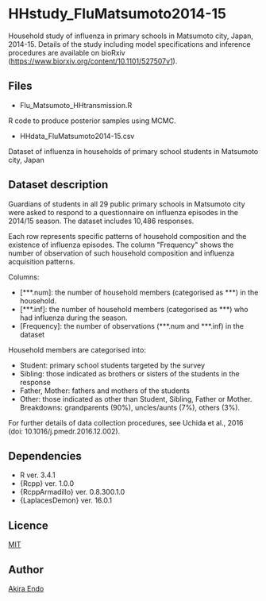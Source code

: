 # HHstudy_FluMatsumoto2014-15
Household study of influenza in primary schools in Matsumoto city, Japan, 2014-15. Details of the study including model specifications and inference procedures are available on bioRxiv (https://www.biorxiv.org/content/10.1101/527507v1).

## Files
* Flu_Matsumoto_HHtransmission.R

R code to produce posterior samples using MCMC.

* HHdata_FluMatsumoto2014-15.csv

Dataset of influenza in households of primary school students in Matsumoto city, Japan

## Dataset description
Guardians of students in all 29 public primary schools in Matsumoto city were asked to respond to a questionnaire on influenza episodes in the 2014/15 season. The dataset includes 10,486 responses.

Each row represents specific patterns of household composition and the existence of influenza episodes. The column "Frequency" shows the number of observation of such household composition and influenza acquisition patterns.

Columns:
* [***.num]: the number of household members (categorised as ***) in the household.
* [***.inf]: the number of household members (categorised as ***) who had influenza during the season.
* [Frequency]: the number of observations (***.num and ***.inf) in the dataset

Household members are categorised into:
* Student: primary school students targeted by the survey
* Sibling: those indicated as brothers or sisters of the students in the response
* Father, Mother: fathers and mothers of the students
* Other: those indicated as other than Student, Sibling, Father or Mother. Breakdowns: grandparents (90%), uncles/aunts (7%), others (3%).

For further details of data collection procedures, see Uchida et al., 2016 (doi: 10.1016/j.pmedr.2016.12.002).

## Dependencies
* R ver. 3.4.1
* {Rcpp} ver. 1.0.0
* {RcppArmadillo} ver. 0.8.300.1.0
* {LaplacesDemon} ver. 16.0.1

## Licence

[MIT](https://github.com/akira-endo/HHstudy_FluMatsumoto2014-15/blob/master/LICENSE)

## Author

[Akira Endo](https://github.com/akira-endo)
